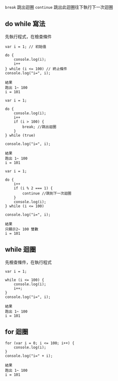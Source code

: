 `break` 跳出迴圈
`continue` 跳出此迴圈往下執行下一次迴圈

## do while 寫法
先執行程式，在檢查條件

```
var i = 1; // 初始值

do {
    console.log(i);
    i++ 
} while (i <= 100) // 終止條件
console.log("i=", i);

結果
跑出 1~ 100
i = 101
```

```
var i = 1;

do {
    console.log(i);
    i++
    if (i > 100) {
        break; //跳出迴圈
    }
} while (true)

console.log("i=", i);

結果
跑出 1~ 100
i = 101
```

```
var i = 1;

do {
    i++
    if (i % 2 === 1) {
        continue //跳到下一次迴圈
    }
    console.log(i);
} while (i <= 100)

console.log("i=", i);

結果
只顯示2~ 100 雙數
i = 101
```

## while 迴圈
先檢查條件，在執行程式

```
var i = 1;

while (i <= 100) {
    console.log(i);
    i++;
}
console.log("i=", i);

結果
跑出 1~ 100
i = 101
```

## for 迴圈
```
for (var i = 0; i <= 100; i++) {
    console.log(i);
}
console.log("i=" + i);

結果
跑出 1~ 100
i = 101
```
